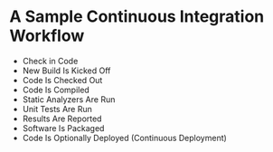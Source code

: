 

# A Sample Continuous Integration Workflow
* Check in Code
* New Build Is Kicked Off
* Code Is Checked Out
* Code Is Compiled
* Static Analyzers Are Run
* Unit Tests Are Run
* Results Are Reported
* Software Is Packaged
* Code Is Optionally Deployed (Continuous Deployment)
